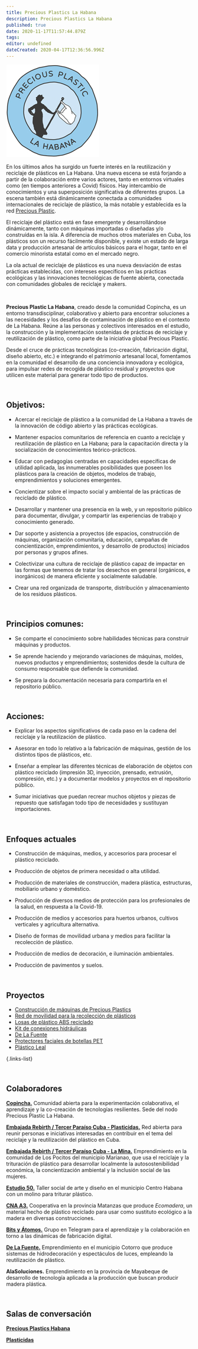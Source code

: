 ```yaml
---
title: Precious Plastics La Habana
description: Precious Plastics La Habana
published: true
date: 2020-11-17T11:57:44.879Z
tags: 
editor: undefined
dateCreated: 2020-04-17T12:36:56.996Z
---
```


![22b5878d7c5945788cc2767805e0a5b6.jpg](/22b5878d7c5945788cc2767805e0a5b6.jpg)

En los últimos años ha surgido un fuerte interés en la reutilización y reciclaje de plásticos en La Habana. Una nueva escena se está forjando a partir de la colaboración entre varios actores, tanto en entornos virtuales como (en tiempos anteriores a Covid) físicos. Hay intercambio de conocimientos y una superposición significativa de diferentes grupos. La escena también está dinámicamente conectada a comunidades internacionales de reciclaje de plástico, la más notable y establecida es la red [Precious Plastic](http://preciousplastic.com).

El reciclaje del plástico está en fase emergente y desarrollándose dinámicamente, tanto con máquinas importadas o diseñadas y/o construídas en la isla.  A diferencia de muchos otros materiales en Cuba, los plásticos son un recurso fácilmente disponible, y existe un estado de larga data y producción artesanal de artículos básicos para el hogar, tanto en el comercio minorista estatal como en el mercado negro.

La ola actual de reciclaje de plásticos es una nueva desviación de estas prácticas establecidas, con intereses específicos en las prácticas ecológicas y las innovaciones tecnológicas de fuente abierta, conectada con comunidades globales de reciclaje y makers.

<br>

**Precious Plastic La Habana**, creado desde la comunidad Copincha, es un entorno transdisciplinar, colaborativo y abierto para encontrar soluciones a las necesidades y los desafíos de contaminación de plástico en el contexto de La Habana. Reúne a las personas y colectivos interesados en el estudio, la construcción y la implementación sostenidas de prácticas de reciclaje y reutilización de plástico, como parte de la iniciativa global Precious Plastic.

Desde el cruce de prácticas tecnológicas (co-creación, fabricación digital, diseño abierto, etc.) e integrando el patrimonio artesanal local, fomentamos en la comunidad el desarrollo de una conciencia innovadora y ecológica, para impulsar redes de recogida de plástico residual y proyectos que utilicen este material para generar todo tipo de productos.


<br>

## Objetivos:

- Acercar el reciclaje de plástico a la comunidad de La Habana a través de la innovación de código abierto y las prácticas ecológicas.

- Mantener espacios comunitarios de referencia en cuanto a reciclaje y reutilización de plástico en La Habana; para la capacitación directa y la socialización de conocimientos teórico-prácticos.

- Educar con pedagogías centradas en capacidades específicas de utilidad aplicada, las innumerables posibilidades que poseen los plásticos para la creación de objetos, modelos de trabajo, emprendimientos y soluciones emergentes.

- Concientizar sobre el impacto social y ambiental de las prácticas de reciclado de plástico.

- Desarrollar y mantener una presencia en la web, y un repositorio público para documentar, divulgar, y compartir las experiencias de trabajo y conocimiento generado.

- Dar soporte y asistencia a proyectos (de espacios, construcción de máquinas, organización comunitaria, educación, campañas de concientización, emprendimientos, y desarrollo de productos) iniciados por personas y grupos afines.

- Colectivizar una cultura de reciclaje de plástico capaz de impactar en las formas que tenemos de tratar los desechos en general (orgánicos, e inorgánicos) de manera eficiente y socialmente saludable.

- Crear una red organizada de transporte, distribución y almacenamiento de los residuos plásticos.

<br>

## Principios comunes: 

- Se comparte el conocimiento sobre habilidades técnicas para construir máquinas y productos.

- Se aprende haciendo y mejorando variaciones de máquinas, moldes, nuevos productos y emprendimientos; sostenidos desde la cultura de consumo responsable que defiende la comunidad.

- Se prepara la documentación necesaria para compartirla en el repositorio público.

<br>

## Acciones: 

- Explicar los aspectos significativos de cada paso en la cadena del reciclaje y la reutilización de plástico.

- Asesorar en todo lo relativo a la fabricación de máquinas, gestión de los distintos tipos de plásticos, etc.

- Enseñar a emplear las diferentes técnicas de elaboración de objetos con plástico reciclado (impresión 3D, inyección, prensado, extrusión, compresión, etc.) y a documentar modelos y proyectos en el repositorio público.

- Sumar iniciativas que puedan recrear muchos objetos y piezas de repuesto que satisfagan todo tipo de necesidades y sustituyan importaciones.

<br>

## Enfoques actuales 

- Construcción de máquinas, medios, y accesorios para procesar el plástico reciclado.

- Producción de objetos de primera necesidad o alta utilidad.

- Producción de materiales de construcción, madera plástica, estructuras, mobiliario urbano y doméstico.

- Producción de diversos medios de protección para los profesionales de la salud, en respuesta a la Covid-19.

- Producción de medios y accesorios para huertos urbanos, cultivos verticales y agricultura alternativa.

- Diseño de formas de movilidad urbana y medios para facilitar la recolección de plástico.

- Producción de medios de decoración, e iluminación ambientales.

- Producción de pavimentos y suelos.

<br>

## Proyectos

- [Construcción de máquinas de Precious Plastics ](https://copinchapedia.copincha.org/Proyectos/maquinas)
- [Red de movilidad para la recolección de plásticos](https://copinchapedia.copincha.org/Proyectos/red_recoleccion_plastico)
- [Losas de plástico ABS reciclado](https://copinchapedia.copincha.org/Proyectos/losas_abs)
- [Kit de conexiones hidráulicas](https://copinchapedia.copincha.org/Proyectos/kit_conxiones_hidrauilicas)
- [De La Fuente](https://copinchapedia.copincha.org/Proyectos/de_la_fuente)
- [Protectores faciales de botellas PET](https://copinchapedia.copincha.org/Proyectos/protector_facial_pet)
- [Plástico Leal](https://copinchapedia.copincha.org/es/Proyectos/plasticoleal)

{.links-list}

<br>

## Colaboradores

[**Copincha.**](https://copinchapedia.copincha.org/es/Copincha/Que_es_Copincha) Comunidad abierta para la experimentación colaborativa, el aprendizaje y la co-creación de tecnologías resilientes. Sede del nodo Precious Plastic La Habana.

[**Embajada Rebirth / Tercer Paraíso Cuba - Plasticidas.**](https://t.me/plasticidas) Red abierta para reunir personas e iniciativas interesadas en contribuir en el tema del reciclaje y la reutilización del plástico en Cuba.

[**Embajada Rebirth / Tercer Paraíso Cuba - La Mina.**](http://www.laminatercerparaiso.org) Emprendimiento en la comunidad de Los Pocitos del municipio Marianao, que usa el reciclaje y la trituración de plástico para desarrollar localmente la autosostenibilidad económica, la concientización ambiental y la inclusión social de las mujeres.

[**Estudio 50.**](http://www.estudio50habana.com) Taller social de arte y diseño en el municipio Centro Habana con un molino para triturar plástico.

[**CNA A3.**](https://www.facebook.com/174561810093443) Cooperativa en la provincia Matanzas que produce *Ecomadera*, un material hecho de plástico reciclado para usar como sustituto ecológico a la madera en diversas construcciones.

[**Bits y Átomos.**](https://t.me/plasticidas) Grupo en Telegram para el aprendizaje y la colaboración en torno a las dinámicas de fabricación digital.

[**De La Fuente.**](https://www.facebook.com/12114548255333944) Emprendimiento en el municipio Cotorro que produce sistemas de hidrodecoración y espectáculos de luces, empleando la reutilización de plástico.

**AlaSoluciones.** Emprendimiento en la provincia de Mayabeque de desarrollo de tecnología aplicada a la producción que buscan producir madera plástica.

<br>

## Salas de conversación

[**Precious Plastics Habana**](https://bit.ly/2KGGQx6)

[**Plasticidas**](https://t.me/plasticidas)